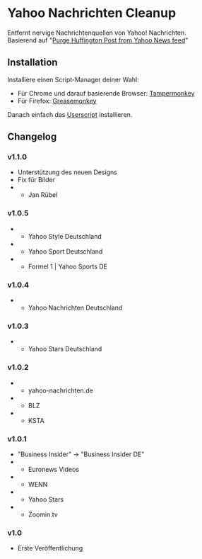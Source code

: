 # Yahoo Nachrichten Cleanup
Entfernt nervige Nachrichtenquellen von Yahoo! Nachrichten.  
Basierend auf "[Purge Huffington Post from Yahoo News feed](https://greasyfork.org/en/scripts/5384-purge-huffington-post-from-yahoo-news-feed)"

## Installation
Installiere einen Script-Manager deiner Wahl:
* Für Chrome und darauf basierende Browser: [Tampermonkey](https://chrome.google.com/webstore/detail/tampermonkey/dhdgffkkebhmkfjojejmpbldmpobfkfo?hl=de)
* Für Firefox: [Greasemonkey](https://addons.mozilla.org/de/firefox/addon/greasemonkey/)

Danach einfach das [Userscript](https://raw.githubusercontent.com/Brawl345/Yahoo-Nachrichten-Cleanup/master/cleanup.user.js) installieren.

## Changelog
### v1.1.0
* Unterstützung des neuen Designs
* Fix für Bilder
* + Jan Rübel

### v1.0.5
* + Yahoo Style Deutschland
* + Yahoo Sport Deutschland
* + Formel 1 | Yahoo Sports DE

### v1.0.4
* + Yahoo Nachrichten Deutschland

### v1.0.3
* + Yahoo Stars Deutschland

### v1.0.2
* + yahoo-nachrichten.de
* + BLZ
* + KSTA

### v1.0.1
* "Business Insider" -> "Business Insider DE"
* + Euronews Videos
* + WENN
* + Yahoo Stars
* + Zoomin.tv

### v1.0
* Erste Veröffentlichung
